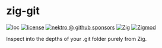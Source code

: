 # zig-git

![loc](https://sloc.xyz/github/nektro/zig-git)
[![license](https://img.shields.io/github/license/nektro/zig-git.svg)](https://github.com/nektro/zig-git/blob/master/LICENSE)
[![nektro @ github sponsors](https://img.shields.io/badge/sponsors-nektro-purple?logo=github)](https://github.com/sponsors/nektro)
[![Zig](https://img.shields.io/badge/Zig-0.14-f7a41d)](https://ziglang.org/)
[![Zigmod](https://img.shields.io/badge/Zigmod-latest-f7a41d)](https://github.com/nektro/zigmod)

Inspect into the depths of your .git folder purely from Zig.
